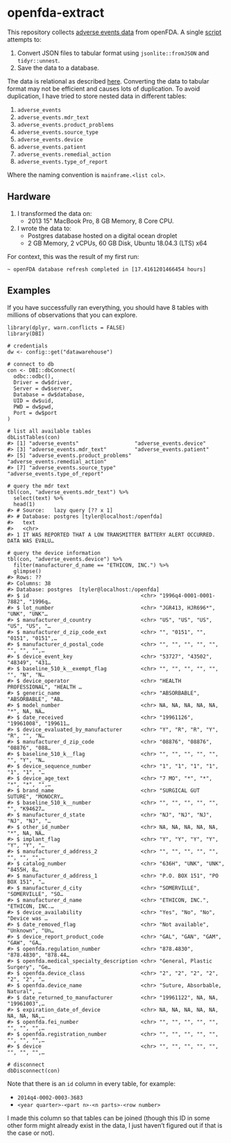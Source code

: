 
<!-- README.md is generated from README.Rmd. Please edit that file -->

openfda-extract
===============

<!-- badges: start -->
<!-- badges: end -->

This repository collects [adverse events
data](https://open.fda.gov/apis/device/event/download/) from openFDA. A
single [script](/data-raw/loop.R) attempts to:

1.  Convert JSON files to tabular format using `jsonlite::fromJSON` and
    `tidyr::unnest`.
2.  Save the data to a database.

The data is relational as described
[here](https://opendata.stackexchange.com/a/2187). Converting the data
to tabular format may not be efficient and causes lots of duplication.
To avoid duplication, I have tried to store nested data in different
tables:

1.  `adverse_events`
2.  `adverse_events.mdr_text`
3.  `adverse_events.product_problems`
4.  `adverse_events.source_type`
5.  `adverse_events.device`
6.  `adverse_events.patient`
7.  `adverse_events.remedial_action`
8.  `adverse_events.type_of_report`

Where the naming convention is `mainframe.<list col>`.

Hardware
--------

1.  I transformed the data on:
    -   2013 15" MacBook Pro, 8 GB Memory, 8 Core CPU.
2.  I wrote the data to:
    -   Postgres database hosted on a digital ocean droplet
    -   2 GB Memory, 2 vCPUs, 60 GB Disk, Ubuntu 18.04.3 (LTS) x64

For context, this was the result of my first run:

    ~ openFDA database refresh completed in [17.4161201466454 hours]

Examples
--------

If you have successfully ran everything, you should have 8 tables with
millions of observations that you can explore.

    library(dplyr, warn.conflicts = FALSE)
    library(DBI)

    # credentials
    dw <- config::get("datawarehouse")

    # connect to db
    con <- DBI::dbConnect(
      odbc::odbc(),
      Driver = dw$driver,
      Server = dw$server,
      Database = dw$database,
      UID = dw$uid,
      PWD = dw$pwd,
      Port = dw$port
    )

    # list all available tables
    dbListTables(con)
    #> [1] "adverse_events"                  "adverse_events.device"          
    #> [3] "adverse_events.mdr_text"         "adverse_events.patient"         
    #> [5] "adverse_events.product_problems" "adverse_events.remedial_action" 
    #> [7] "adverse_events.source_type"      "adverse_events.type_of_report"

    # query the mdr text
    tbl(con, "adverse_events.mdr_text") %>% 
      select(text) %>% 
      head(1)
    #> # Source:   lazy query [?? x 1]
    #> # Database: postgres [tyler@localhost:/openfda]
    #>   text                                                                          
    #>   <chr>                                                                         
    #> 1 IT WAS REPORTED THAT A LOW TRANSMITTER BATTERY ALERT OCCURRED. DATA WAS EVALU…

    # query the device information
    tbl(con, "adverse_events.device") %>% 
      filter(manufacturer_d_name == "ETHICON, INC.") %>% 
      glimpse()
    #> Rows: ??
    #> Columns: 38
    #> Database: postgres  [tyler@localhost:/openfda]
    #> $ id                                    <chr> "1996q4-0001-0001-7882", "1996q…
    #> $ lot_number                            <chr> "JGR413, HJR696*", "UNK", "UNK"…
    #> $ manufacturer_d_country                <chr> "US", "US", "US", "US", "US", "…
    #> $ manufacturer_d_zip_code_ext           <chr> "", "0151", "", "0151", "0151",…
    #> $ manufacturer_d_postal_code            <chr> "", "", "", "", "", "", "", "",…
    #> $ device_event_key                      <chr> "53727", "43502", "48349", "431…
    #> $ baseline_510_k__exempt_flag           <chr> "", "", "", "", "", "", "N", "N…
    #> $ device_operator                       <chr> "HEALTH PROFESSIONAL", "HEALTH …
    #> $ generic_name                          <chr> "ABSORBABLE", "ABSORBABLE", "AB…
    #> $ model_number                          <chr> NA, NA, NA, NA, NA, "*", NA, NA…
    #> $ date_received                         <chr> "19961126", "19961008", "199611…
    #> $ device_evaluated_by_manufacturer      <chr> "Y", "R", "R", "Y", "R", "", "N…
    #> $ manufacturer_d_zip_code               <chr> "08876", "08876", "08876", "088…
    #> $ baseline_510_k__flag                  <chr> "", "", "", "", "", "", "Y", "N…
    #> $ device_sequence_number                <chr> "1", "1", "1", "1", "1", "1", "…
    #> $ device_age_text                       <chr> "7 MO", "*", "*", "*", "*", "",…
    #> $ brand_name                            <chr> "SURGICAL GUT SUTURE", "MONOCRY…
    #> $ baseline_510_k__number                <chr> "", "", "", "", "", "", "K94627…
    #> $ manufacturer_d_state                  <chr> "NJ", "NJ", "NJ", "NJ", "NJ", "…
    #> $ other_id_number                       <chr> NA, NA, NA, NA, NA, "*", NA, NA…
    #> $ implant_flag                          <chr> "Y", "Y", "Y", "Y", "Y", "Y", "…
    #> $ manufacturer_d_address_2              <chr> "", "", "", "", "", "", "", "",…
    #> $ catalog_number                        <chr> "636H", "UNK", "UNK", "8455H, 8…
    #> $ manufacturer_d_address_1              <chr> "P.O. BOX 151", "PO BOX 151", "…
    #> $ manufacturer_d_city                   <chr> "SOMERVILLE", "SOMERVILLE", "SO…
    #> $ manufacturer_d_name                   <chr> "ETHICON, INC.", "ETHICON, INC.…
    #> $ device_availability                   <chr> "Yes", "No", "No", "Device was …
    #> $ date_removed_flag                     <chr> "Not available", "Unknown", "Un…
    #> $ device_report_product_code            <chr> "GAL", "GAN", "GAM", "GAW", "GA…
    #> $ openfda.regulation_number             <chr> "878.4830", "878.4830", "878.44…
    #> $ openfda.medical_specialty_description <chr> "General, Plastic Surgery", "Ge…
    #> $ openfda.device_class                  <chr> "2", "2", "2", "2", "2", "2", "…
    #> $ openfda.device_name                   <chr> "Suture, Absorbable, Natural", …
    #> $ date_returned_to_manufacturer         <chr> "19961122", NA, NA, "19961003",…
    #> $ expiration_date_of_device             <chr> NA, NA, NA, NA, NA, NA, NA, NA,…
    #> $ openfda.fei_number                    <chr> "", "", "", "", "", "", "", "",…
    #> $ openfda.registration_number           <chr> "", "", "", "", "", "", "", "",…
    #> $ device                                <chr> "", "", "", "", "", "", "", "",…

    # disconnect
    dbDisconnect(con)

Note that there is an `id` column in every table, for example:

-   `2014q4-0002-0003-3683`
-   `<year quarter>-<part n>-<n parts>-<row number>`

I made this column so that tables can be joined (though this ID in some
other form might already exist in the data, I just haven’t figured out
if that is the case or not).
